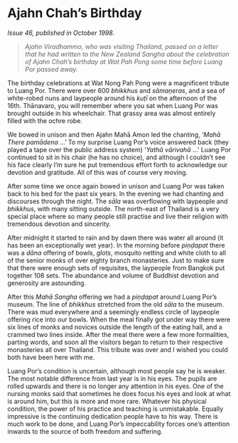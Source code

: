 Ajahn Chah’s Birthday
=====================

*Issue 46, published in October 1998.*

> *Ajahn Viradhammo, who was visiting Thailand, passed on a letter that
> he had written to the New Zealand Sangha about the celebration of
> Ajahn Chah’s birthday at Wat Pah Pong some time before Luang Por
> passed away.*

The birthday celebrations at Wat Nong Pah Pong were a magnificent
tribute to Luang Por. There were over 600 *bhikkhus* and *sāmaṇeras*,
and a sea of white-robed nuns and laypeople around his *kuṭī* on the
afternoon of the 16th. Thānavaro, you will remember where you sat when
Luang Por was brought outside in his wheelchair. That grassy area was
almost entirely filled with the ochre robe.

We bowed in unison and then Ajahn Mahā Amon led the chanting, ‘*Mahā
There pamādena* …’ To my surprise Luang Por’s voice answered back (they
played a tape over the public address system) ‘*Yathā vārivahā* …’ Luang
Por continued to sit in his chair (he has no choice), and although I
couldn’t see his face clearly I’m sure he put tremendous effort forth to
acknowledge our devotion and gratitude. All of this was of course very
moving.

After some time we once again bowed in unison and Luang Por was taken
back to his bed for the past six years. In the evening we had chanting
and discourses through the night. The *sāla* was overflowing with
laypeople and *bhikkhus*, with many sitting outside. The north-east of
Thailand is a very special place where so many people still practise and
live their religion with tremendous devotion and sincerity.

After midnight it started to rain and by dawn there was water all around
(it has been an exceptionally wet year). In the morning before
*piṇḍapat* there was a *dāna* offering of bowls, *glots*, mosquito
netting and white cloth to all of the senior monks of over eighty branch
monasteries. Just to make sure that there were enough sets of
requisites, the laypeople from Bangkok put together 108 sets. The
abundance and volume of Buddhist devotion and generosity are astounding.

After this *Mahā Sangha* offering we had a *piṇḍapat* around Luang Por’s
museum. The line of *bhikkhus* stretched from the old *sāla* to the
museum. There was mud everywhere and a seemingly endless circle of
laypeople offering rice into our bowls. When the meal finally got under
way there were six lines of monks and novices outside the length of the
eating hall, and a crammed two lines inside. After the meal there were a
few more formalities, parting words, and soon all the visitors began to
return to their respective monasteries all over Thailand. This tribute
was over and I wished you could both have been here with me.

Luang Por’s condition is uncertain, although most people say he is
weaker. The most notable difference from last year is in his eyes. The
pupils are rolled upwards and there is no longer any attention in his
eyes. One of the nursing monks said that sometimes he does focus his
eyes and look at what is around him, but this is more and more rare.
Whatever his physical condition, the power of his practice and teaching
is unmistakable. Equally impressive is the continuing dedication people
have to his way. There is much work to be done, and Luang Por’s
impeccability forces one’s attention inwards to the source of both
freedom and suffering.
